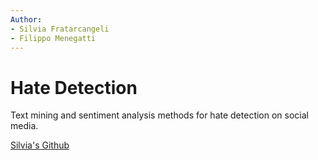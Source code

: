 ```yaml
---
Author: 
- Silvia Fratarcangeli
- Filippo Menegatti
---
```


# Hate Detection
Text mining and sentiment analysis methods for hate detection on social media.




[Silvia's Github](https://github.com/silviafratarcangeli97)
